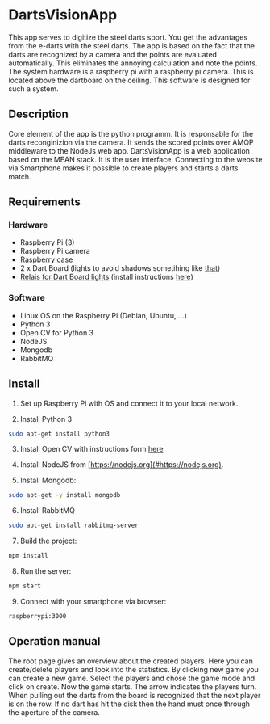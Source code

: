 # DartsVisionApp

This app serves to digitize the steel darts sport. You get the advantages from the e-darts with the steel darts. The app is based on the fact that the darts are recognized by a camera and the points are evaluated automatically. This eliminates the annoying calculation and note the points.<br />
The system hardware is a raspberry pi with a raspberry pi camera. This is located above the dartboard on the ceiling. This software is designed for such a system.

## Description

Core element of the app is the python programm. It is responsable for the darts reconginizion via the camera. It sends the scored points over AMQP middleware to the NodeJs web app.
DartsVisionApp is a web application based on the MEAN stack. It is the user interface. Connecting to the website via Smartphone makes it possible to create players and starts a darts match.

## Requirements
### Hardware

* Raspberry Pi (3)
* Raspberry Pi camera
* [Raspberry case](https://www.rasppishop.de/Nwazet-Pi-Kamera-Gehaeuse-inkl-Linse-und-Wandhalterung-fuer-Raspberry)
* 2 x Dart Board (lights to avoid shadows sometihing like [that](https://www.cht-cottbus.de/philips-linear-led-deckenleuchte-850863116-800lm-weiss.htm?gclid=Cj0KCQjwn6DMBRC0ARIsAHZtCePsOh2S4pL3mSAbM0IRDXYz1-5qu3X60cCUfqp1aZKlXWfRga2CGb0aAgnGEALw_wcB))
* [Relais for Dart Board lights](https://www.amazon.de/gp/product/B00ALNJN72/ref=oh_aui_detailpage_o05_s00?ie=UTF8&psc=1) (install instructions [here](https://www.amazon.de/gp/customer-reviews/R2335YTB9VL42P/ref=cm_cr_getr_d_rvw_ttl?ie=UTF8&ASIN=B00ALNJN72))

### Software

* Linux OS on the Raspberry Pi (Debian, Ubuntu, ...)
* Python 3
* Open CV for Python 3
* NodeJS
* Mongodb
* RabbitMQ

## Install
1. Set up Raspberry Pi with OS and connect it to your local network.

2. Install Python 3
```sh
sudo apt-get install python3 
```

3. Install Open CV with instructions form [here](http://www.pyimagesearch.com/2016/04/18/install-guide-raspberry-pi-3-raspbian-jessie-opencv-3/)

4. Install NodeJS from [https://nodejs.org](#https://nodejs.org).

5. Install Mongodb:
```sh
sudo apt-get -y install mongodb
```

6. Install RabbitMQ
```sh
sudo apt-get install rabbitmq-server
```

7. Build the project:
```sh
npm install
```

8. Run the server:
```sh
npm start
```

9. Connect with your smartphone via browser:
```sh
raspberrypi:3000
```

## Operation manual

The root page gives an overview about the created players. Here you can create/delete players and look into the statistics. By clicking new game you can create a new game. Select the players and chose the game mode and click on create. Now the game starts. The arrow indicates the players turn. 
When pulling out the darts from the board is recognized that the next player is on the row. If no dart has hit the disk then the hand must once through the aperture of the camera.